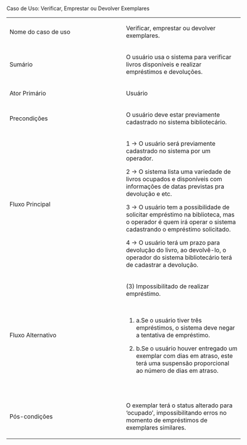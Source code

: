 <body dir="ltr" style="max-width:8.2681in;margin-top:0.9839in; margin-bottom:0.9839in; margin-left:1.1811in; margin-right:1.1811in; writing-mode:lr-tb; "><p class="P3"><span class="Emphasis"><span class="T3">Caso de Uso: </span></span><span class="Emphasis"><span class="T4">Verificar, Emprestar ou Devolver Exemplares</span></span><span class="Emphasis"><span class="T3">        </span></span></p><table border="0" cellspacing="0" cellpadding="0" class="Table1"><colgroup><col width="333"/><col width="333"/></colgroup><tr class="Table11"><td style="text-align:left;width:3.0014in; " class="Table1_A1"><p class="P1"><span class="T1">Nome do caso de uso</span></p></td><td style="text-align:left;width:3.0014in; " class="Table1_A1"><p class="P2">Verificar, emprestar ou devolver exemplares.</p></td></tr><tr class="Table11"><td style="text-align:left;width:3.0014in; " class="Table1_A1"><p class="P1"><span class="T1">Sumário</span></p></td><td style="text-align:left;width:3.0014in; " class="Table1_A1"><p class="P1">O usuário usa o sistema para verificar livros disponíveis e realizar empréstimos e devoluções.</p></td></tr><tr class="Table11"><td style="text-align:left;width:3.0014in; " class="Table1_A1"><p class="P1"><span class="T1">Ator Primário</span></p></td><td style="text-align:left;width:3.0014in; " class="Table1_A1"><p class="P1">Usuário</p></td></tr><tr class="Table11"><td style="text-align:left;width:3.0014in; " class="Table1_A1"><p class="P1"><span class="T1">Precondições</span></p></td><td style="text-align:left;width:3.0014in; " class="Table1_A1"><p class="P1">O usuário deve estar previamente cadastrado no sistema bibliotecário.</p></td></tr><tr class="Table11"><td style="text-align:left;width:3.0014in; " class="Table1_A1"><p class="P1"><span class="T1">Fluxo Principal</span></p></td><td style="text-align:left;width:3.0014in; " class="Table1_A1"><p class="P1">1 -&gt; O usuário será previamente cadastrado no sistema por um operador.</p><p class="P1">2 -&gt; O sistema lista uma variedade de livros ocupados e disponíveis com informações de datas previstas pra devolução e etc.</p><p class="P1">3 -&gt; O usuário tem a possibilidade de solicitar empréstimo na biblioteca, mas o operador é quem irá operar o sistema cadastrando o empréstimo solicitado.</p><p class="P1">4 -&gt; O usuário terá um prazo para devolução do livro, ao devolvê-lo, o operador do sistema bibliotecário terá de cadastrar a devolução.</p></td></tr><tr class="Table11"><td style="text-align:left;width:3.0014in; " class="Table1_A1"><p class="P1"><span class="T1">Fluxo Alternativo</span></p></td><td style="text-align:left;width:3.0014in; " class="Table1_A1"><p class="P1">(3) Impossibilitado de realizar empréstimo.</p><p class="P1"> </p><ol><li><p class="P4" style="margin-left:0cm;"><span style="display:block;float:left;min-width:NaNcm;">a.</span>Se o usuário tiver três empréstimos, o sistema deve negar a tentativa de empréstimo.<span class="odfLiEnd"/> </p></li><li><p class="P4" style="margin-left:0cm;"><span style="display:block;float:left;min-width:NaNcm;">b.</span>Se o usuário houver entregado um exemplar com dias em atraso, este terá uma suspensão proporcional ao número de dias em atraso.<span class="odfLiEnd"/> </p></li></ol><p class="P1"> </p></td></tr><tr class="Table11"><td style="text-align:left;width:3.0014in; " class="Table1_A1"><p class="P1"><span class="T1">Pós-condições</span></p></td><td style="text-align:left;width:3.0014in; " class="Table1_A1"><p class="P1">O exemplar terá o status alterado para ‘ocupado’, impossibilitando erros no momento de empréstimos de exemplares similares.</p></td></tr></table><p class="Standard"> </p></body>
